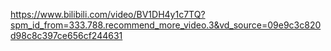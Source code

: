 https://www.bilibili.com/video/BV1DH4y1c7TQ?spm_id_from=333.788.recommend_more_video.3&vd_source=09e9c3c820d98c8c397ce656cf244631